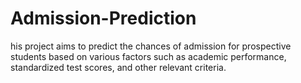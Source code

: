 # Admission-Prediction
his project aims to predict the chances of admission for prospective students based on various factors such as academic performance, standardized test scores, and other relevant criteria.
